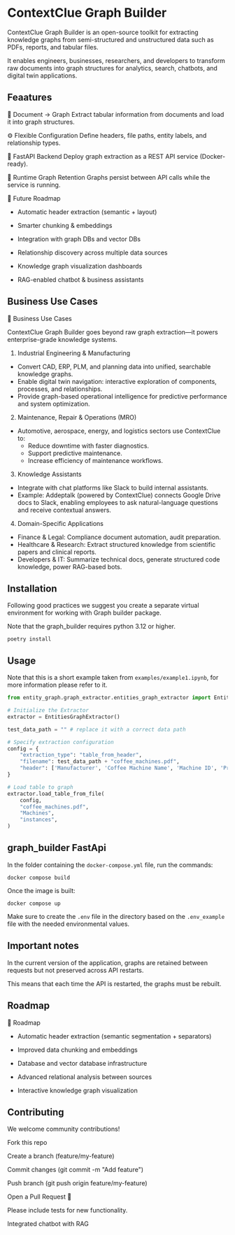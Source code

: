 # ContextClue Graph Builder

ContextClue Graph Builder is an open-source toolkit for extracting knowledge graphs from semi-structured and unstructured data such as PDFs, reports, and tabular files.

It enables engineers, businesses, researchers, and developers to transform raw documents into graph structures for analytics, search, chatbots, and digital twin applications.

## Feaatures

📄 Document → Graph
Extract tabular information from documents and load it into graph structures.

⚙️ Flexible Configuration
Define headers, file paths, entity labels, and relationship types.

🚀 FastAPI Backend
Deploy graph extraction as a REST API service (Docker-ready).

🔄 Runtime Graph Retention
Graphs persist between API calls while the service is running.

🔮 Future Roadmap

* Automatic header extraction (semantic + layout)

* Smarter chunking & embeddings

* Integration with graph DBs and vector DBs

* Relationship discovery across multiple data sources

* Knowledge graph visualization dashboards

* RAG-enabled chatbot & business assistants

## Business Use Cases

💼 Business Use Cases

ContextClue Graph Builder goes beyond raw graph extraction—it powers enterprise-grade knowledge systems.

1. Industrial Engineering & Manufacturing

* Convert CAD, ERP, PLM, and planning data into unified, searchable knowledge graphs.
* Enable digital twin navigation: interactive exploration of components, processes, and relationships.
* Provide graph-based operational intelligence for predictive performance and system optimization.

2. Maintenance, Repair & Operations (MRO)

* Automotive, aerospace, energy, and logistics sectors use ContextClue to:
    * Reduce downtime with faster diagnostics.
    * Support predictive maintenance.
    * Increase efficiency of maintenance workflows.

3. Knowledge Assistants

* Integrate with chat platforms like Slack to build internal assistants.
* Example: Addeptalk (powered by ContextClue) connects Google Drive docs to Slack, enabling employees to ask natural-language questions and receive contextual answers.

4. Domain-Specific Applications

* Finance & Legal: Compliance document automation, audit preparation.
* Healthcare & Research: Extract structured knowledge from scientific papers and clinical reports.
* Developers & IT: Summarize technical docs, generate structured code knowledge, power RAG-based bots.


## Installation

Following good practices we suggest you create a separate virtual environment for working with Graph builder package.

Note that the graph_builder requires python 3.12 or higher.

```
poetry install
```

## Usage

Note that this is a short example taken from `examples/example1.ipynb`, for more information please
refer to it.

```python
from entity_graph.graph_extractor.entities_graph_extractor import EntitiesGraphExtractor

# Initialize the Extractor
extractor = EntitiesGraphExtractor()

test_data_path = "" # replace it with a correct data path

# Specify extraction configuration
config = {
    "extraction_type": "table_from_header",
    "filename": test_data_path + "coffee_machines.pdf",
    "header": ['Manufacturer', 'Coffee Machine Name', 'Machine ID', 'Production Year', 'Machine Type', 'Power (W)', 'Pressure (bar)', 'Water Tank Capacity (L)', 'Additional Features'],
}

# Load table to graph
extractor.load_table_from_file(
    config,
    "coffee_machines.pdf",
    "Machines",
    "instances",
)
```

## graph_builder FastApi

In the folder containing the `docker-compose.yml` file, run the commands:

```
docker compose build
```

Once the image is built:

```
docker compose up
```

Make sure to create the `.env` file in the directory based on the `.env_example` file with the needed environmental values.

## Important notes

In the current version of the application, graphs are retained between requests but not preserved across API restarts.

This means that each time the API is restarted, the graphs must be rebuilt.


## Roadmap

📌 Roadmap

 * Automatic header extraction (semantic segmentation + separators)

 * Improved data chunking and embeddings

 * Database and vector database infrastructure

 * Advanced relational analysis between sources

 * Interactive knowledge graph visualization


## Contributing

We welcome community contributions!

Fork this repo

Create a branch (feature/my-feature)

Commit changes (git commit -m "Add feature")

Push branch (git push origin feature/my-feature)

Open a Pull Request 🎉

Please include tests for new functionality.

 Integrated chatbot with RAG


